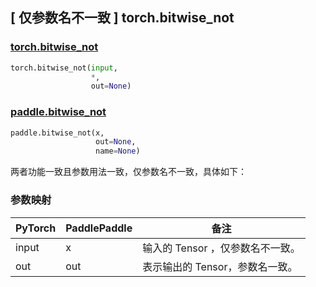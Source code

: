 ## [ 仅参数名不一致 ] torch.bitwise_not

### [torch.bitwise_not](https://pytorch.org/docs/stable/generated/torch.bitwise_not.html?highlight=bitwise_not#torch.bitwise_not)

```python
torch.bitwise_not(input,
                  *,
                  out=None)
```

### [paddle.bitwise_not](https://www.paddlepaddle.org.cn/documentation/docs/zh/develop/api/paddle/bitwise_not_cn.html)

```python
paddle.bitwise_not(x,
                   out=None,
                   name=None)
```

两者功能一致且参数用法一致，仅参数名不一致，具体如下：

### 参数映射
| PyTorch       | PaddlePaddle | 备注                                                   |
| ------------- | ------------ | ------------------------------------------------------ |
| input         | x            | 输入的 Tensor ，仅参数名不一致。                                      |
| out           | out             | 表示输出的 Tensor，参数名一致。               |

